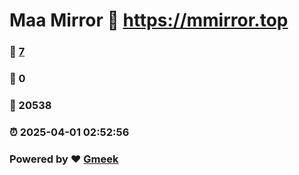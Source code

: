 # Maa Mirror :link: https://mmirror.top 
### :page_facing_up: [7](https://mmirror.top/tag.html) 
### :speech_balloon: 0 
### :hibiscus: 20538 
### :alarm_clock: 2025-04-01 02:52:56 
### Powered by :heart: [Gmeek](https://github.com/Meekdai/Gmeek)
